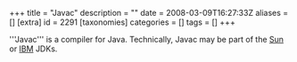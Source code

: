 +++
title = "Javac"
description = ""
date = 2008-03-09T16:27:33Z
aliases = []
[extra]
id = 2291
[taxonomies]
categories = []
tags = []
+++

'''Javac''' is a compiler for Java. Technically, Javac may be part of the [Sun](https://rosettacode.org/wiki/Sun_Microsystems) or [IBM](https://rosettacode.org/wiki/IBM) JDKs.
